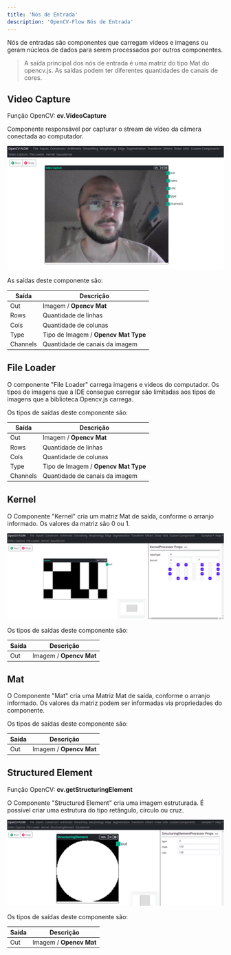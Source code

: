 ```yaml
---
title: 'Nós de Entrada'
description: 'OpenCV-Flow Nós de Entrada'
---
```


Nós de entradas são componentes que carregam vídeos e imagens ou geram núcleos de dados para serem processados por outros componentes.

> A saída principal dos nós de entrada é uma matriz do tipo Mat do opencv.js.
> As saídas podem ter diferentes quantidades de canais de cores.

## Video Capture

Função OpenCV: **cv.VideoCapture**

Componente responsável por capturar o stream de vídeo da câmera conectada ao computador.

![Video Capture](../../assets/inputs/videocapture.png)

As saídas deste componente são:

| Saída     | Descrição |
|-----------|-----------|
| Out       | Imagem / **Opencv Mat**   |
| Rows      | Quantidade de linhas      |
| Cols      | Quantidade de colunas     |
| Type      | Tipo de Imagem / **Opencv Mat Type**  |
| Channels  | Quantidade de canais da imagem        |

## File Loader

O componente "File Loader" carrega imagens e videos do computador. 
Os tipos de imagens que a IDE consegue carregar são limitadas aos tipos de imagens que a biblioteca Opencv.js carrega.

Os tipos de saídas deste componente são:

| Saída     | Descrição |
|-----------|-----------|
| Out       | Imagem / **Opencv Mat**   |
| Rows      | Quantidade de linhas      |
| Cols      | Quantidade de colunas     |
| Type      | Tipo de Imagem / **Opencv Mat Type**  |
| Channels  | Quantidade de canais da imagem        |

## Kernel

O Componente "Kernel" cria um matriz Mat de saída, conforme o arranjo informado.
Os valores da matriz são 0 ou 1. 

![Kernel Capture](../../assets/inputs/kernelcapture.png)

Os tipos de saídas deste componente são:

| Saída     | Descrição |
|-----------|-----------|
| Out       | Imagem / **Opencv Mat**   |


## Mat

O Componente "Mat" cria uma Matriz Mat de saída, conforme o arranjo informado.
Os valores da matriz podem ser informadas via propriedades do componente.

Os tipos de saídas deste componente são:

| Saída     | Descrição |
|-----------|-----------|
| Out       | Imagem / **Opencv Mat**   |



## Structured Element

Função OpenCV: **cv.getStructuringElement**

O Componente "Structured Element" cria uma imagem estruturada.
É possível criar uma estrutura do tipo retângulo, círculo ou cruz.

![Structured Element Capture](../../assets/inputs/structuredelementcapture.png)

Os tipos de saídas deste componente são:

| Saída     | Descrição |
|-----------|-----------|
| Out       | Imagem / **Opencv Mat**   |
